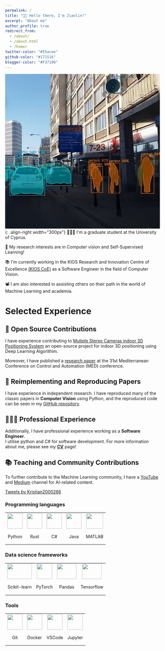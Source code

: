 ```yaml
---
permalink: /
title: "👋🏼 Hello there, I'm Jianlin!"
excerpt: "About me"
author_profile: true
redirect_from: 
  - /about/
  - /about.html
  - /home/
twitter-color: "#55acee"
github-color: "#171516"
blogger-color: "#F37100"
---
```


![Illustration of real-time image segmentation Algorithm](/images/image_segmentation.jpg){: .align-right width="300px"}
👨🏻‍💻 I'm a graduate student at the University of Cyprus.

🔬 My research interests are in Computer vision and Self-Supervised Learning!

📚 I'm currently working in the KIOS Research and Innovation Centre of Excellence [(KIOS CoE)](https://www.kios.ucy.ac.cy/) as a Software Engineer in the field of Computer Vision.

📽️ I am also interested in assisting others on their path in the world of Machine Learning and academia.

# Selected Experience

## 🤖 Open Source Contributions
I have experience contributing to [Mutiple Stereo Cameras indoor 3D Positioning System](https://github.com/JYe9/multiple_OAK-D_cameras_3D_indoor_positioning) an open-source project for indoor 3D positioning using Deep Learning Algorithim.

Moreover, I have published a [research paper](https://jye9.github.io//publication/2023-06-26-CNN-based-Real-time-Forest-Fire-Detection-System) at the 31st Mediterranean Conference on Control and Automation (MED) conference.

## 📜 Reimplementing and Reproducing Papers
I have experience in independent research. I have reproduced many of the classic papers in **Computer Vision** using Python, and the reproduced code can be seen in my [GitHub repository](https://github.com/JYe9?tab=repositories).

<!-- Feel free to look at my specific [portfolio entry](https://jye9.github.io/publications/). -->

## 👨🏻‍🔬 Professional Experience
Additionally, I have professional experience working as a **Software Engineer**. \
I utilise python and C# for software development. For more information about me, please see my [**CV**](https://jye9.github.io/cv/) page!

## 📚 Teaching and Community Contributions
To further contribute to the Machine Learning community, I have a [YouTube](https://www.youtube.com/@kristianye562) and [Medium](https://medium.com/@skristian266) channel for AI-related content.

<a class="twitter-timeline" href="https://twitter.com/Kristian2000266?ref_src=twsrc%5Etfw">Tweets by Kristian2000266</a> <script async src="https://platform.twitter.com/widgets.js" charset="utf-8"></script>

<div class='sk-ww-medium-publication-feed' data-embed-id='25350745'></div><script src='https://widgets.sociablekit.com/medium-publication-feed/widget.js' async defer></script>

<div id="retainable-rss-embed" 
data-rss="https://medium.com/feed/@skristian266"
data-maxcols="3" 
data-layout="grid" 
data-poststyle="inline" 
data-readmore="Read the rest" 
data-buttonclass="btn btn-primary" 
data-offset="-100"></div>

### Programming languages

<table align="center" style="border-collapse: collapse; border: none;font-size:14px">
  <tr style="border: none;">
    <td style="border: none;">
    <div style="text-align: center;">
        <img class="center" width="50" height="50" src="https://cdn.freebiesupply.com/logos/large/2x/python-5-logo-png-transparent.png"/>
         <br/><p align="center">Python</p>
    </div>
    </td>
    <td style="border: none;">
      <div style="text-align: center;">
        <img class="center" width="50" height="50" src="https://cdn.icon-icons.com/icons2/2107/PNG/512/file_type_rust_icon_130185.png"/>
        <br/><p align="center">Rust</p>
      </div>
    </td>
    <td style="border: none;">
      <div style="text-align: center;">
        <img class="center" width="50" height="50" src="https://cdn.icon-icons.com/icons2/2415/PNG/512/csharp_original_logo_icon_146578.png"/>
        <br/><p align="center">C#</p>
      </div>
    </td>
    <td style="border: none;">
      <div style="text-align: center;">
        <img class="center" width="50" height="50" src="https://cdn.icon-icons.com/icons2/2699/PNG/512/java_logo_icon_169577.png"/>
        <br/><p align="center">Java</p>
      </div>
    </td>
    <td style="border: none;">
    <div style="text-align: center;">
        <img class="center" width="55" height="50" src="https://upload.wikimedia.org/wikipedia/commons/2/21/Matlab_Logo.png"/>
        <br/> <p align="center">MATLAB</p>
    </div>
    </td>
  </tr>
</table>


### Data science frameworks

<table align="center" style="border-collapse: collapse; border: none;">
  <tr style="border: none;">
    <td style="border: none;">
    <div style="text-align: center;">
        <img class="center" width="80" height="50" src="http://amueller.github.io/sklearn_014_015_pydata/sklearn-logo.png"/>
         <br/><p align="center">Scikit-learn</p>
    </div>
    </td>
    <td style="border: none;">
    <div style="text-align: center;">
        <img class="center" width="50" height="50" src="https://miro.medium.com/v2/resize:fit:5000/1*8AaAYxLb-VOgGUW8V8JXQA.png"/>
        <br/><p align="center"> PyTorch</p>
    </div>
    </td>
    <td style="border: none;">
    <div style="text-align: center;">
        <img class="center" width="63" height="50" src="https://pandas.pydata.org/static/img/pandas_mark.svg"/>
        <br/><p align="center"> Pandas</p>
    </div>
    </td>
    <td style="border: none;">
    <div style="text-align: center;">
        <img class="center" width="63" height="50" src="https://i1.wp.com/albertfattal.com/wp-content/uploads/2018/03/Tensorflow_logo.svg.png?ssl=1"/>
        <br/><p align="center"> Tensorflow</p>
    </div>
    </td>
  </tr>
</table>


### Tools

<table align="center" style="border-collapse: collapse; border: none;">
  <tr style="border: none;">
    <td style="border: none;">
      <div style="text-align: center;">
        <img class="center" width="50" height="50" src="https://iconape.com/wp-content/png_logo_vector/git-icon.png"/>
         <br/><p align="center">Git</p>
      </div>
    </td>
    <td style="border: none;">
    <div style="text-align: center;">
        <img class="center" width="50" height="50" src="https://iconape.com/wp-content/files/fr/370801/svg/docker-icon-logo-icon-png-svg.png"/>
        <br/><p align="center"> Docker</p>
    </div>
    </td>
    <td style="border: none;">
    <div style="text-align: center;">
        <img class="center" width="50" height="50" src="https://mobilemancerblog.blob.core.windows.net/blog/2020/08/vs-code-logo-transp.png"/>
        <br/> <p align="center">VSCode</p>
    </div>
    </td>
    <td style="border: none;">
    <div style="text-align: center;">
        <img class="center" width="50" height="50" src="https://pbs.twimg.com/profile_images/954072623410917376/fGBUdNf_.jpg"/>
        <br/><p align="center"> Jupyter</p>
    </div>
    </td>
  </tr>
</table>
